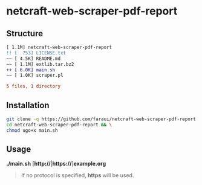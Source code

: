 # netcraft-web-scraper-pdf-report

## Structure
```diff
[ 1.1M] netcraft-web-scraper-pdf-report
!! [  753] LICENSE.txt
~~ [ 4.5K] README.md
~~ [ 1.1M] extlib.tar.bz2
++ [ 6.0K] main.sh
~~ [ 1.0K] scraper.pl

5 files, 1 directory
```

## Installation
```bash
git clone -q https://github.com/faraui/netcraft-web-scraper-pdf-report.git && \
cd netcraft-web-scraper-pdf-report && \
chmod ugo+x main.sh
```

## Usage
**./main.sh** [**http://**|**https://**]**example.org**
> If no protocol is specified, **https** will be used.

